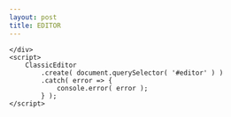 ```yaml
---
layout: post
title: EDITOR
---
```


<script src="/website/code/super-build-ckeditor.min.js"></script> 
<div id="editor">
        
    </div>
    <script>
        ClassicEditor
            .create( document.querySelector( '#editor' ) )
            .catch( error => {
                console.error( error );
            } );
    </script>
